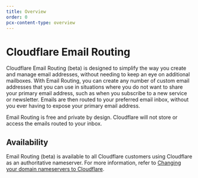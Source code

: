 ```yaml
---
title: Overview
order: 0
pcx-content-type: overview
---
```


# Cloudflare Email Routing

Cloudflare Email Routing (beta) is designed to simplify the way you create and manage email addresses, without needing to keep an eye on additional mailboxes. With Email Routing, you can create any number of custom email addresses that you can use in situations where you do not want to share your primary email address, such as when you subscribe to a new service or newsletter. Emails are then routed to your preferred email inbox, without you ever having to expose your primary email address.

Email Routing is free and private by design. Cloudflare will not store or access the emails routed to your inbox.

## Availability

Email Routing (beta) is available to all Cloudflare customers using Cloudflare as an authoritative nameserver. For more information, refer to [Changing your domain nameservers to Cloudflare](https://support.cloudflare.com/hc/articles/205195708).
